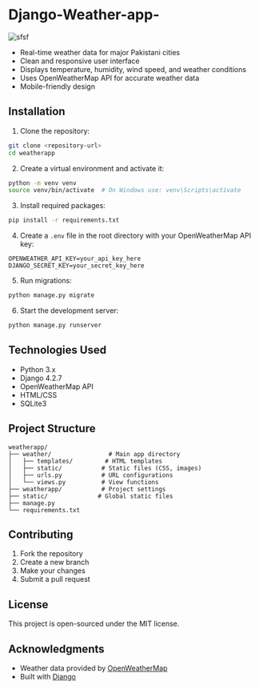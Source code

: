 # Django-Weather-app-



![sfsf](https://github.com/user-attachments/assets/d965fd62-f056-4bcc-80fc-721741a73505)

- Real-time weather data for major Pakistani cities
- Clean and responsive user interface
- Displays temperature, humidity, wind speed, and weather conditions
- Uses OpenWeatherMap API for accurate weather data
- Mobile-friendly design

## Installation

1. Clone the repository:
```bash
git clone <repository-url>
cd weatherapp
```

2. Create a virtual environment and activate it:
```bash
python -m venv venv
source venv/bin/activate  # On Windows use: venv\Scripts\activate
```

3. Install required packages:
```bash
pip install -r requirements.txt
```

4. Create a `.env` file in the root directory with your OpenWeatherMap API key:
```
OPENWEATHER_API_KEY=your_api_key_here
DJANGO_SECRET_KEY=your_secret_key_here
```

5. Run migrations:
```bash
python manage.py migrate
```

6. Start the development server:
```bash
python manage.py runserver
```

## Technologies Used

- Python 3.x
- Django 4.2.7
- OpenWeatherMap API
- HTML/CSS
- SQLite3

## Project Structure

```
weatherapp/
├── weather/                # Main app directory
│   ├── templates/         # HTML templates
│   ├── static/           # Static files (CSS, images)
│   ├── urls.py           # URL configurations
│   └── views.py          # View functions
├── weatherapp/           # Project settings
├── static/              # Global static files
├── manage.py
└── requirements.txt
```

## Contributing

1. Fork the repository
2. Create a new branch
3. Make your changes
4. Submit a pull request

## License

This project is open-sourced under the MIT license.

## Acknowledgments

- Weather data provided by [OpenWeatherMap](https://openweathermap.org/)
- Built with [Django](https://www.djangoproject.com/)
